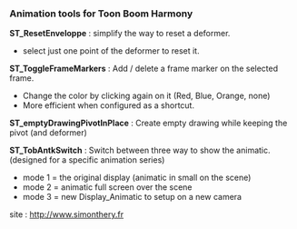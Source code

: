 ### Animation tools for Toon Boom Harmony ###

**ST_ResetEnveloppe** : simplify the way to reset a deformer.
* select just one point of the deformer to reset it.

**ST_ToggleFrameMarkers** : Add / delete a frame marker on the selected frame. 
* Change the color by clicking again on it (Red, Blue, Orange, none)
* More efficient when configured as a shortcut.

**ST_emptyDrawingPivotInPlace** : Create empty drawing while keeping the pivot (and deformer)

**ST_TobAntkSwitch** : Switch between three way to show the animatic. (designed for a specific animation series)
* mode 1 = the original display (animatic in small on the scene)
* mode 2 = animatic full screen over the scene
* mode 3 = new Display_Animatic to setup on a new camera

site : http://www.simonthery.fr 
